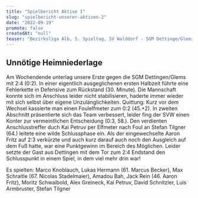 ```yaml
---
title: "Spielbericht Aktive I"
slug: "spielbericht-unserer-aktiven-2"
date: "2022-09-19"
promote: false
createdAt: "null"
teaser: "Bezirksliga Alb, 5. Spieltag, SV Walddorf - SGM Dettinge/Glems 2:4 (0:2)"
---
```

## Unnötige Heimniederlage

Am Wochendende unterlag unsere Erste gegen die SGM Dettingen/Glems mit 2:4 (0:2). In einer eigentlich ausgeglichenen ersten Halbzeit führte eine Fehlerkette in Defensive zum Rückstand (30. Minute). Die Mannschaft konnte sich im  Anschluss leider nicht stabilisieren, haderte immer wieder mit sich selbst über eigene Unzulänglichkeiten. Quittung: Kurz vor dem Wechsel kassierte man einen Foulelfmeter zum 0:2 (45.+2). In zweiten Abschnitt präsentierte sich das Team verbessert, leider fing der SVW einen Konter zur vermeintlichen Entscheidung (0:3, 58.). Den verdienten Anschlusstreffer duch Kai Petruv per Elfmeter nach Foul an Stefan Tilgner (64.) leitete eine wilde Schlussphase ein. Als der eingewechselte Aaron Fritz auf 2:3 verkürzte und auch kurz darauf auch noch den Ausgleich auf dem Fuß hatte, war eine Punktgewinn im Bereich des Möglichen. Leider setzte der Gast aus Dettingen mit dem Tor zum 2:4 Endstand den Schlusspunkt in einem Spiel, in dem viel mehr drin war!

Es spielten: Marco Knoblauch, Lukas Hermann (61. Marcus Becker), Max Schraitle (67. Nicolas Stadelmaier), Amadou Bah, Jack Rein (46. Aaron Fritz), Moritz Schwaibold, Alex Greineck, Kai Petruv, David Schnitzler, Luis Armbruster, Stefan Tilgner
